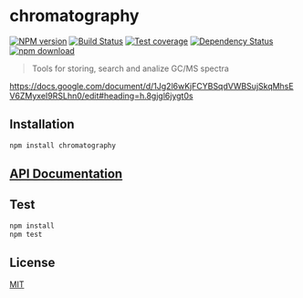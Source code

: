 # chromatography

  [![NPM version][npm-image]][npm-url]
  [![Build Status][travis-image]][travis-url]
  [![Test coverage][coveralls-image]][coveralls-url]
  [![Dependency Status][daviddm-image]][daviddm-url]
  [![npm download][download-image]][download-url]

> Tools for storing, search and analize GC/MS spectra

https://docs.google.com/document/d/1Jg2l6wKjFCYBSqdVWBSujSkqMhsEV6ZMyxeI9RSLhn0/edit#heading=h.8gjgl6jygt0s

## Installation

```bash
npm install chromatography
```

## [API Documentation](https://cheminfo-js.github.io/chromatography/)

## Test

```bash
npm install
npm test
```

## License

[MIT](./LICENSE)

[npm-image]: https://badge.fury.io/js/chromatography.svg
[npm-url]: https://npmjs.org/package/chromatography
[travis-image]: https://travis-ci.org/cheminfo-js/chromatography.svg?branch=master
[travis-url]: https://travis-ci.org/cheminfo-js/chromatography
[coveralls-image]: https://img.shields.io/coveralls/cheminfo-js/chromatography.svg?style=flat-square
[coveralls-url]: https://coveralls.io/github/cheminfo-js/chromatography
[daviddm-image]: https://david-dm.org/cheminfo-js/chromatography.svg?theme=shields.io
[daviddm-url]: https://david-dm.org/cheminfo-js/chromatography
[download-image]: https://img.shields.io/npm/dm/chromatography.svg?style=flat-square
[download-url]: https://npmjs.org/package/chromatography